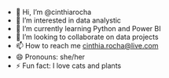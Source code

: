 - 👋 Hi, I’m @cinthiarocha
- 👀 I’m interested in data analystic
- 🌱 I’m currently learning Python and Power BI
- 💞️ I’m looking to collaborate on data projects
- 📫 How to reach me cinthia.rocha@live.com
- 😄 Pronouns: she/her
- ⚡ Fun fact: I love cats and plants

<!---
cinthiarocha/cinthiarocha is a ✨ special ✨ repository because its `README.md` (this file) appears on your GitHub profile.
You can click the Preview link to take a look at your changes.
--->
